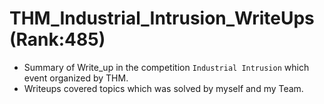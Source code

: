 # THM_Industrial_Intrusion_WriteUps (Rank:485)
+ Summary of Write_up in the competition `Industrial Intrusion` which event organized by THM.
+ Writeups covered topics which was solved by myself and my Team. 
